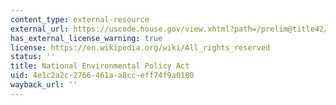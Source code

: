```yaml
---
content_type: external-resource
external_url: https://uscode.house.gov/view.xhtml?path=/prelim@title42/chapter55&edition=prelim
has_external_license_warning: true
license: https://en.wikipedia.org/wiki/All_rights_reserved
status: ''
title: National Environmental Policy Act
uid: 4e1c2a2c-2766-461a-a8cc-eff74f9a0180
wayback_url: ''
---
```


